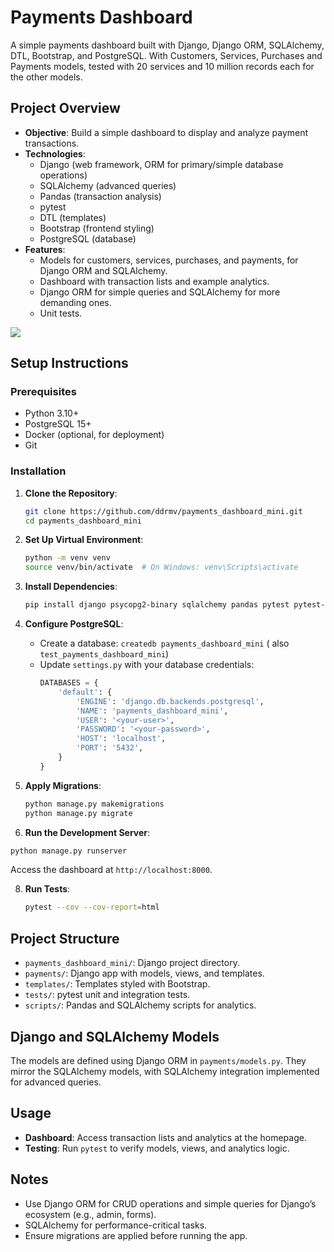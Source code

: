 # Payments Dashboard

A simple payments dashboard built with Django, Django ORM, SQLAlchemy, DTL, Bootstrap, and PostgreSQL. With Customers, Services, Purchases and Payments models, tested with 20 services and 10 million records each for the other models.


## Project Overview
- **Objective**: Build a simple dashboard to display and analyze payment transactions.
- **Technologies**:
  - Django (web framework, ORM for primary/simple database operations)
  - SQLAlchemy (advanced queries)
  - Pandas (transaction analysis)
  - pytest
  - DTL (templates)
  - Bootstrap (frontend styling)
  - PostgreSQL (database)
- **Features**:
  - Models for customers, services, purchases, and payments, for Django ORM and SQLAlchemy.
  - Dashboard with transaction lists and example analytics.
  - Django ORM for simple queries and SQLAlchemy for more demanding ones.
  - Unit tests.

![](https://i.imgur.com/aoDMg0j.jpeg)

## Setup Instructions
### Prerequisites
- Python 3.10+
- PostgreSQL 15+
- Docker (optional, for deployment)
- Git

### Installation
1. **Clone the Repository**:
   ```bash
   git clone https://github.com/ddrmv/payments_dashboard_mini.git
   cd payments_dashboard_mini
   ```

2. **Set Up Virtual Environment**:
   ```bash
   python -m venv venv
   source venv/bin/activate  # On Windows: venv\Scripts\activate
   ```

3. **Install Dependencies**:
   ```bash
   pip install django psycopg2-binary sqlalchemy pandas pytest pytest-django django-bootstrap-v5
   ```

4. **Configure PostgreSQL**:
   - Create a database: `createdb payments_dashboard_mini` ( also `test_payments_dashboard_mini`)
   - Update `settings.py` with your database credentials:
     ```python
     DATABASES = {
         'default': {
             'ENGINE': 'django.db.backends.postgresql',
             'NAME': 'payments_dashboard_mini',
             'USER': '<your-user>',
             'PASSWORD': '<your-password>',
             'HOST': 'localhost',
             'PORT': '5432',
         }
     }
     ```

5. **Apply Migrations**:
   ```bash
   python manage.py makemigrations
   python manage.py migrate
   ```

67. **Run the Development Server**:
   ```bash
   python manage.py runserver
   ```
   Access the dashboard at `http://localhost:8000`.

8. **Run Tests**:
   ```bash
   pytest --cov --cov-report=html
   ```

## Project Structure
- `payments_dashboard_mini/`: Django project directory.
- `payments/`: Django app with models, views, and templates.
- `templates/`: Templates styled with Bootstrap.
- `tests/`: pytest unit and integration tests.
- `scripts/`: Pandas and SQLAlchemy scripts for analytics.

## Django and SQLAlchemy Models
The models are defined using Django ORM in `payments/models.py`. They mirror the SQLAlchemy models, with SQLAlchemy integration implemented for advanced queries.


## Usage
- **Dashboard**: Access transaction lists and analytics at the homepage.
- **Testing**: Run `pytest` to verify models, views, and analytics logic.

## Notes
- Use Django ORM for CRUD operations and simple queries for Django’s ecosystem (e.g., admin, forms).
- SQLAlchemy for performance-critical tasks.
- Ensure migrations are applied before running the app.
